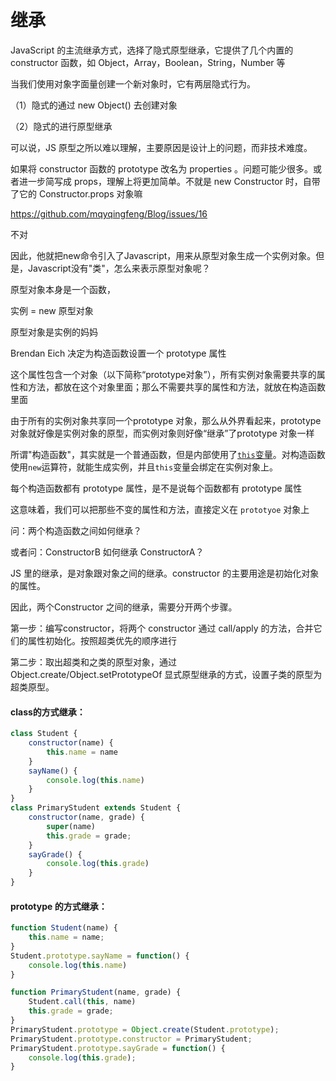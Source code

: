 # 继承



JavaScript 的主流继承方式，选择了隐式原型继承，它提供了几个内置的 constructor 函数，如 Object，Array，Boolean，String，Number 等

当我们使用对象字面量创建一个新对象时，它有两层隐式行为。

（1）隐式的通过 new Object() 去创建对象

（2）隐式的进行原型继承

可以说，JS 原型之所以难以理解，主要原因是设计上的问题，而非技术难度。

如果将 constructor 函数的 prototype 改名为 properties 。问题可能少很多。或者进一步简写成 props，理解上将更加简单。不就是 new Constructor 时，自带了它的 Constructor.props 对象嘛



https://github.com/mqyqingfeng/Blog/issues/16





不对

因此，他就把new命令引入了Javascript，用来从原型对象生成一个实例对象。但是，Javascript没有"类"，怎么来表示原型对象呢？

原型对象本身是一个函数，

实例 = new 原型对象

原型对象是实例的妈妈



Brendan Eich 决定为构造函数设置一个 prototype 属性

这个属性包含一个对象（以下简称“prototype对象”），所有实例对象需要共享的属性和方法，都放在这个对象里面；那么不需要共享的属性和方法，就放在构造函数里面



由于所有的实例对象共享同一个prototype 对象，那么从外界看起来，prototype 对象就好像是实例对象的原型，而实例对象则好像“继承”了prototype 对象一样





所谓"构造函数"，其实就是一个普通函数，但是内部使用了[`this`变量](http://www.ruanyifeng.com/blog/2010/04/using_this_keyword_in_javascript.html)。对构造函数使用`new`运算符，就能生成实例，并且`this`变量会绑定在实例对象上。



每个构造函数都有 prototype 属性，是不是说每个函数都有 prototype 属性

这意味着，我们可以把那些不变的属性和方法，直接定义在 `prototyoe` 对象上































问：两个构造函数之间如何继承？

或者问：ConstructorB 如何继承 ConstructorA？



JS 里的继承，是对象跟对象之间的继承。constructor 的主要用途是初始化对象的属性。

因此，两个Constructor 之间的继承，需要分开两个步骤。

第一步：编写constructor，将两个 constructor 通过 call/apply 的方法，合并它们的属性初始化。按照超类优先的顺序进行

第二步：取出超类和之类的原型对象，通过 Object.create/Object.setPrototypeOf 显式原型继承的方式，设置子类的原型为超类原型。



#### class的方式继承：

```javascript
class Student {
    constructor(name) {
        this.name = name
    }
    sayName() {
        console.log(this.name)
    }
}
class PrimaryStudent extends Student {
	constructor(name, grade) {
        super(name)
        this.grade = grade;
    }
    sayGrade() {
        console.log(this.grade)
    }
}

```





#### prototype 的方式继承：

```javascript
function Student(name) {
    this.name = name;
}
Student.prototype.sayName = function() {
    console.log(this.name)
}

function PrimaryStudent(name, grade) {
    Student.call(this, name)
    this.grade = grade;
}
PrimaryStudent.prototype = Object.create(Student.prototype);
PrimaryStudent.prototype.constructor = PrimaryStudent;
PrimaryStudent.prototype.sayGrade = function() {
    console.log(this.grade);
}
```
